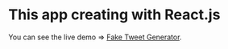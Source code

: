 # This app creating with React.js

You can see the live demo => [Fake Tweet Generator](https://fake-tweet-generator.herokuapp.com/).

